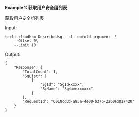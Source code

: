 **Example 1: 获取用户安全组列表**

获取用户安全组列表

Input: 

```
tccli cloudhsm DescribeUsg --cli-unfold-argument  \
    --Offset 0\
    --Limit 10
```

Output: 
```
{
    "Response": {
        "TotalCount": 1,
        "SgList": [
            {
                "SgId": "SgIdxxxxx",
                "SgName": "SgNamexxxxxx"
            }
        ],
        "RequestId": "6010cd3d-a85a-4e00-b37b-22606d017420"
    }
}
```

